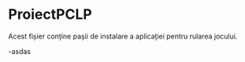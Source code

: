 # ProiectPCLP
Acest fișier conține pașii de instalare a aplicației pentru rularea jocului.



-asdas

